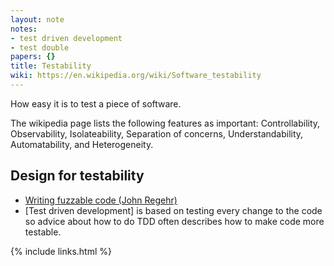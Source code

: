 ```yaml
---
layout: note
notes:
- test driven development
- test double
papers: {}
title: Testability
wiki: https://en.wikipedia.org/wiki/Software_testability
---
```


How easy it is to test a piece of software.

The wikipedia page lists the following features as important: Controllability,
Observability, Isolateability, Separation of concerns, Understandability,
Automatability, and Heterogeneity.

## Design for testability

- [Writing fuzzable code (John Regehr)](https://blog.regehr.org/archives/1687)
- [Test driven development] is based on testing every change to the code so
  advice about how to do TDD often describes how to make code more testable.

{% include links.html %}
